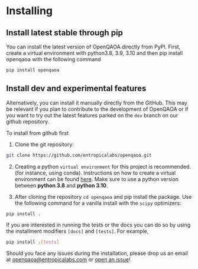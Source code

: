 # Installing

## Install latest stable through pip

You can install the latest version of OpenQAOA directly from PyPI. First, create a virtual environment with python3.8, 3.9, 3.10 and then pip install openqaoa with the following command

```bash
pip install openqaoa
```

## Install dev and experimental features

Alternatively, you can install it manually directly from the GitHub. This may be relevant if you plan to contribute to the development of OpenQAOA or if you want to try out the latest features parked on the `dev` branch on our github repository.

To install from github first

1. Clone the git repository:

```bash
git clone https://github.com/entropicalabs/openqaoa.git
```

2. Creating a python `virtual environment` for this project is recommended. (for instance, using conda). Instructions on how to create a virtual environment can be found [here](https://conda.io/projects/conda/en/latest/user-guide/tasks/manage-environments.html#creating-an-environment-with-commands). Make sure to use a python version between **python 3.8** and **python 3.10**.

3. After cloning the repository `cd openqaoa` and pip install the package. Use the following command for a vanilla install with the `scipy` optimizers:

```bash
pip install .
```
If you are interested in running the tests or the docs you can do so by using the installment modifiers `[docs]` and `[tests]`. For example,

```bash
pip install .[tests]
```

Should you face any issues during the installation, please drop us an email at [openqaoa@entropicalabs.com](openqaoa@entropicalabs.com) or [open an issue](https://github.com/entropicalabs/openqaoa/issues)!